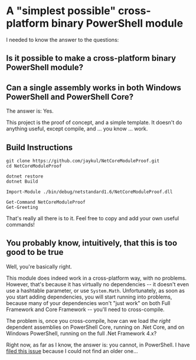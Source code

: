 # A "simplest possible" cross-platform binary PowerShell module

I needed to know the answer to the questions:

## Is it possible to make a cross-platform binary PowerShell module?

## Can a single assembly works in both Windows PowerShell and PowerShell Core?

The answer is: Yes.

This project is the proof of concept, and a simple template. It doesn't do anything useful, except compile, and ... you know ... work.

## Build Instructions

```posh
git clone https://github.com/jaykul/NetCoreModuleProof.git
cd NetCoreModuleProof

dotnet restore
dotnet Build

Import-Module ./bin/debug/netstandard1.6/NetCoreModuleProof.dll

Get-Command NetCoreModuleProof
Get-Greeting
```

That's really all there is to it.  Feel free to copy and add your own useful commands!

## You probably know, intuitively, that this is too good to be true

Well, you're basically right.

This module does indeed work in a cross-platform way, with no problems. However, that's because it has virtually no dependencies -- it doesn't even use a hashtable parameter, or use `System.Math`.  Unfortunately, as soon as you start adding dependencies, you will start running into problems, because many of your dependencies won't "just work" on both Full Framework and Core Framework -- you'll need to cross-compile.

The problem is, once you cross-compile, how can we load _the right_ dependent assemblies on PowerShell Core, running on .Net Core, and on Windows PowerShell, running on the full .Net Framework 4.x?

Right now, as far as I know, the answer is: you cannot, in PowerShell.  I have [filed this issue](https://github.com/PowerShell/PowerShell/issues/3091) because I could not find an older one...
